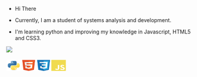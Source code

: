 - Hi There

- Currently, I am a student of systems analysis and development. 
- I'm learning python and improving my knowledge in Javascript, HTML5 and CSS3.


 <div>
  </a>
    <a href="https//beacons.ai/sandypiropo">
    <img height="180cm" src="https://github-readme-stats.vercel.app/api?username=sandypiropo&show_icons=true&theme=transparent&include_all_commits=true&count_private=true"/> 
</div>

  <div align="left" valign="top"><br>
  <img align="left" alt="Python" height="30" width="40" src="https://raw.githubusercontent.com/devicons/devicon/master/icons/python/python-original.svg">
  <img align="left" alt="Redux" height="30" width="40" 
 <img align="left" alt="HTML" height="30" width="40" src="https://raw.githubusercontent.com/devicons/devicon/master/icons/html5/html5-original.svg">
  <img align="left" alt="CSS" height="30" width="40" src="https://raw.githubusercontent.com/devicons/devicon/master/icons/css3/css3-original.svg">
     <img align="left" alt="Js" height="30" width="40" src="https://raw.githubusercontent.com/devicons/devicon/master/icons/javascript/javascript-plain.svg">
   

 <!-- ![game-cube-micheal-jackson](https://user-images.githubusercontent.com/121200148/217372831-0a64cc76-6c74-4535-abf2-bd26887c7a6a.gif) -->


